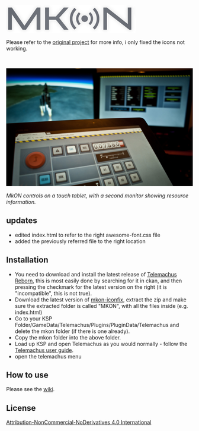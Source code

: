 ![MkON](/logo.png "MkON")

Please refer to the [original project](https://github.com/chhhrrriiisss/mkon/) for more info, i only fixed the icons not working.

<br />

![MkON](preview.jpg)

_MkON controls on a touch tablet, with a second monitor showing resource information._

## updates

- edited index.html to refer to the right awesome-font.css file
- added the previously referred file to the right location

## Installation

- You need to download and install the latest release of [Telemachus Reborn](https://github.com/TeleIO/Telemachus-1/releases/), this is most easily done by searching for it in ckan, and then pressing the checkmark for the latest version on the right (it is "incompatible", this is not true).
- Download the latest version of [mkon-iconfix](https://github.comBlokheck011/mkon-iconfix/releases), extract the zip and make sure the extracted folder is called "MKON", with all the files inside (e.g. index.html)
- Go to your KSP Folder/GameData/Telemachus/Plugins/PluginData/Telemachus and delete the mkon folder (if there is one already). 
- Copy the mkon folder into the above folder.
- Load up KSP and open Telemachus as you would normally - follow the [Telemachus user guide](https://github.com/richardbunt/Telemachus/wiki/User-Guide).
- open the telemachus menu

## How to use

Please see the [wiki](https://github.com/chrisnic/mkon/wiki).

## License

[Attribution-NonCommercial-NoDerivatives 4.0 International](http://creativecommons.org/licenses/by-nc-nd/4.0/)
